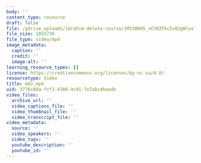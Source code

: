 ```yaml
---
body: ''
content_type: resource
draft: false
file: /gdrive_uploads/ibrahim-delete-course/1M1SBHU5_nCV82FkcIv02gWluv1s5Cq6-/md2.mp4
file_size: 1055736
file_type: video/mp4
image_metadata:
  caption: ''
  credit: ''
  image-alt: ''
learning_resource_types: []
license: https://creativecommons.org/licenses/by-nc-sa/4.0/
resourcetype: Video
title: md2.mp4
uid: 3776c88a-fcf1-4388-9c91-7e7abc4beadb
video_files:
  archive_url: ''
  video_captions_file: ''
  video_thumbnail_file: ''
  video_transcript_file: ''
video_metadata:
  source: ''
  video_speakers: ''
  video_tags: ''
  youtube_description: ''
  youtube_id: ''
---
```

